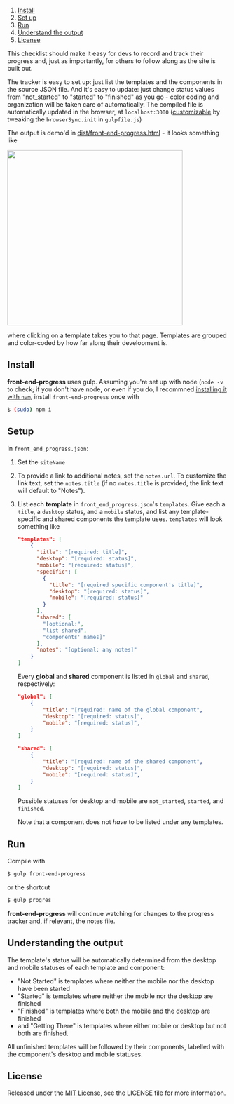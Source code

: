 1. [Install](#install)
1. [Set up](#setup)
1. [Run](#run)
1. [Understand the output](#understanding-the-output)
1. [License](#license)

This checklist should make it easy for devs to record and track their progress and, just as importantly, for others to follow along as the site is built out.

The tracker is easy to set up: just list the templates and the components in the source JSON file. And it's easy to update: just change status values from "not_started" to "started" to "finished" as you go - color coding and organization will be taken care of automatically. The compiled file is automatically updated in the browser, at `localhost:3000` ([customizable](https://www.browsersync.io/docs/gulp) by tweaking the `browserSync.init` in `gulpfile.js`)

The output is demo'd in [dist/front-end-progress.html](https://github.com/olets/front-end-progress/dist/front-end-progress.html) - it looks something like

<kbd><img src="http://i.imgur.com/UDnuhBr.png" width="400px"/></kbd>

where clicking on a template takes you to that page. Templates are grouped and color-coded by how far along their development is.

## Install

**front-end-progress** uses gulp. Assuming you're set up with node (`node -v` to check; if you don't have node, or even if you do, I recommned [installing it with `nvm`](https://github.com/creationix/nvm#install-script), install `front-end-progress` once with

```bash
$ (sudo) npm i
````

## Setup

In `front_end_progress.json`:

1. Set the `siteName`

1. To provide a link to additional notes, set the `notes.url`. To customize the link text, set the `notes.title` (if no `notes.title` is provided, the link text will default to "Notes").

1. List each **template** in `front_end_progress.json`'s `templates`. Give each a `title`, a `desktop` status, and a `mobile` status, and list any template-specific and shared components the template uses. `templates` will look something like

    ```json
    "templates": [
        {
          "title": "[required: title]",
          "desktop": "[required: status]",
          "mobile": "[required: status]",
          "specific": [
            {
              "title": "[required specific component's title]",
              "desktop": "[required: status]",
              "mobile": "[required: status]"
            }
          ],
          "shared": [
            "[optional:",
            "list shared",
            "components' names]"
          ],
          "notes": "[optional: any notes]"
        }
    ]
    ```
    
   Every **global** and **shared** component is listed in `global` and `shared`, respectively:
 
    ```json
    "global": [
        {
            "title": "[required: name of the global component",
            "desktop": "[required: status]",
            "mobile": "[required: status]",
        }
    ]
    ```
    
    ```json
    "shared": [
        {
            "title": "[required: name of the shared component",
            "desktop": "[required: status]",
            "mobile": "[required: status]",
        }
    ]
    ```

   Possible statuses for desktop and mobile are `not_started`, `started`, and `finished`.
   
   Note that a component does not *have* to be listed under any templates.


## Run

Compile with

```bash
$ gulp front-end-progress
```

or the shortcut

```bash
$ gulp progres
```

**front-end-progress** will continue watching for changes to the progress tracker and, if relevant, the notes file.


## Understanding the output

The template's status will be automatically determined from the desktop and mobile statuses of each template and component:

- "Not Started" is templates where neither the mobile nor the desktop have been started
- "Started" is templates where neither the mobile nor the desktop are finished
- "Finished" is templates where both the mobile and the desktop are finished
- and "Getting There" is templates where either mobile or desktop but not both are finished.

All unfinished templates will be followed by their components, labelled with the component's desktop and mobile statuses.

## License

Released under the [MIT License](https://opensource.org/licenses/MIT), see the LICENSE file for more information.
